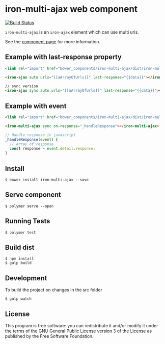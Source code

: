 iron-multi-ajax web component
============

[![Build Status](https://travis-ci.org/RoXuS/iron-multi-ajax.svg?branch=master)](https://travis-ci.org/RoXuS/iron-multi-ajax)

`iron-multi-ajax` is an `iron-ajax` element which can use multi urls.

See the [component page](https://roxus.github.io/iron-multi-ajax/components/iron-multi-ajax/#iron-multi-ajax) for more information.

## Example with last-response property

```html
<link rel="import" href="bower_components/iron-multi-ajax/dist/iron-multi-ajax.html">

<iron-ajax auto urls="[[aArrayOfUrls]]" last-response="{{data}}"></iron-ajax>

// sync version
<iron-ajax sync auto urls="[[aArrayOfUrls]]" last-response="{{data}}"></iron-ajax>
```

## Example with event

```html
<link rel="import" href="bower_components/iron-multi-ajax/dist/iron-multi-ajax.html">

<iron-multi-ajax sync on-response="_handleResponse"></iron-multi-ajax>

```
```javascript
// Handle response in javascript
_handleResponse(event) {
  // Array of response
  const response = event.detail.response;
}
```

## Install

```
$ bower install iron-multi-ajax --save
```

## Serve component 

```
$ polymer serve --open
```

## Running Tests

```
$ polymer test
```

## Build dist

```
$ npm install
$ gulp build
```

## Development

To build the project on changes in the src folder
```
$ gulp watch
```

## License
This program is free software: you can redistribute it and/or modify it under the terms of the GNU General Public License version 3 of the License as published by the Free Software Foundation.

